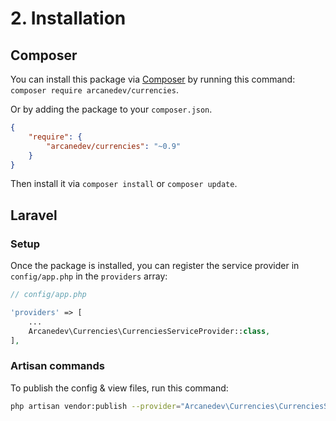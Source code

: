 # 2. Installation

## Composer

You can install this package via [Composer](http://getcomposer.org/) by running this command: `composer require arcanedev/currencies`.

Or by adding the package to your `composer.json`.

```json
{
    "require": {
        "arcanedev/currencies": "~0.9"
    }
}
```

Then install it via `composer install` or `composer update`.

## Laravel

### Setup

Once the package is installed, you can register the service provider in `config/app.php` in the `providers` array:

```php
// config/app.php

'providers' => [
    ...
    Arcanedev\Currencies\CurrenciesServiceProvider::class,
],
```

### Artisan commands

To publish the config &amp; view files, run this command:

```bash
php artisan vendor:publish --provider="Arcanedev\Currencies\CurrenciesServiceProvider"
```
